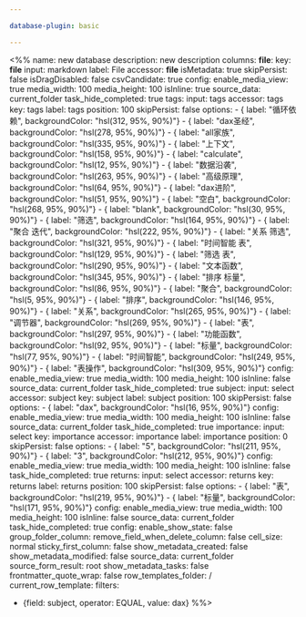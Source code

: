 ```yaml
---

database-plugin: basic

---
```


<%%
name: new database
description: new description
columns:
  __file__:
    key: __file__
    input: markdown
    label: File
    accessor: __file__
    isMetadata: true
    skipPersist: false
    isDragDisabled: false
    csvCandidate: true
    config:
      enable_media_view: true
      media_width: 100
      media_height: 100
      isInline: true
      source_data: current_folder
      task_hide_completed: true
  tags:
    input: tags
    accessor: tags
    key: tags
    label: tags
    position: 100
    skipPersist: false
    options:
      - { label: "循环依赖", backgroundColor: "hsl(312, 95%, 90%)"}
      - { label: "dax圣经", backgroundColor: "hsl(278, 95%, 90%)"}
      - { label: "all家族", backgroundColor: "hsl(335, 95%, 90%)"}
      - { label: "上下文", backgroundColor: "hsl(158, 95%, 90%)"}
      - { label: "calculate", backgroundColor: "hsl(12, 95%, 90%)"}
      - { label: "数据沿袭", backgroundColor: "hsl(263, 95%, 90%)"}
      - { label: "高级原理", backgroundColor: "hsl(64, 95%, 90%)"}
      - { label: "dax进阶", backgroundColor: "hsl(51, 95%, 90%)"}
      - { label: "空白", backgroundColor: "hsl(268, 95%, 90%)"}
      - { label: "blank", backgroundColor: "hsl(30, 95%, 90%)"}
      - { label: "筛选", backgroundColor: "hsl(164, 95%, 90%)"}
      - { label: "聚合 迭代", backgroundColor: "hsl(222, 95%, 90%)"}
      - { label: "关系 筛选", backgroundColor: "hsl(321, 95%, 90%)"}
      - { label: "时间智能 表", backgroundColor: "hsl(129, 95%, 90%)"}
      - { label: "筛选 表", backgroundColor: "hsl(290, 95%, 90%)"}
      - { label: "文本函数", backgroundColor: "hsl(345, 95%, 90%)"}
      - { label: "排序 标量", backgroundColor: "hsl(86, 95%, 90%)"}
      - { label: "聚合", backgroundColor: "hsl(5, 95%, 90%)"}
      - { label: "排序", backgroundColor: "hsl(146, 95%, 90%)"}
      - { label: "关系", backgroundColor: "hsl(265, 95%, 90%)"}
      - { label: "调节器", backgroundColor: "hsl(269, 95%, 90%)"}
      - { label: "表", backgroundColor: "hsl(297, 95%, 90%)"}
      - { label: "功能函数", backgroundColor: "hsl(92, 95%, 90%)"}
      - { label: "标量", backgroundColor: "hsl(77, 95%, 90%)"}
      - { label: "时间智能", backgroundColor: "hsl(249, 95%, 90%)"}
      - { label: "表操作", backgroundColor: "hsl(309, 95%, 90%)"}
    config:
      enable_media_view: true
      media_width: 100
      media_height: 100
      isInline: false
      source_data: current_folder
      task_hide_completed: true
  subject:
    input: select
    accessor: subject
    key: subject
    label: subject
    position: 100
    skipPersist: false
    options:
      - { label: "dax", backgroundColor: "hsl(16, 95%, 90%)"}
    config:
      enable_media_view: true
      media_width: 100
      media_height: 100
      isInline: false
      source_data: current_folder
      task_hide_completed: true
  importance:
    input: select
    key: importance
    accessor: importance
    label: importance
    position: 0
    skipPersist: false
    options:
      - { label: "5", backgroundColor: "hsl(211, 95%, 90%)"}
      - { label: "3", backgroundColor: "hsl(212, 95%, 90%)"}
    config:
      enable_media_view: true
      media_width: 100
      media_height: 100
      isInline: false
      task_hide_completed: true
  returns:
    input: select
    accessor: returns
    key: returns
    label: returns
    position: 100
    skipPersist: false
    options:
      - { label: "表", backgroundColor: "hsl(219, 95%, 90%)"}
      - { label: "标量", backgroundColor: "hsl(171, 95%, 90%)"}
    config:
      enable_media_view: true
      media_width: 100
      media_height: 100
      isInline: false
      source_data: current_folder
      task_hide_completed: true
config:
  enable_show_state: false
  group_folder_column: 
  remove_field_when_delete_column: false
  cell_size: normal
  sticky_first_column: false
  show_metadata_created: false
  show_metadata_modified: false
  source_data: current_folder
  source_form_result: root
  show_metadata_tasks: false
  frontmatter_quote_wrap: false
  row_templates_folder: /
  current_row_template: 
filters:
  - {field: subject, operator: EQUAL, value: dax}
%%>